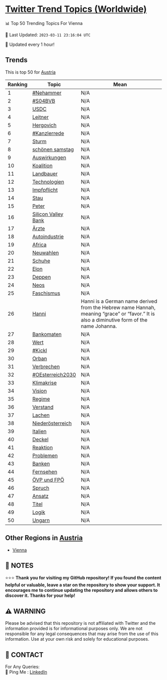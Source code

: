 [Twitter Trend Topics (Worldwide)](https://github.com/ErcinDedeoglu/Twitter-Trend-Topics)
==========


📊 Top 50 Trending Topics For Vienna

📆 Last Updated: `2023-03-11 23:16:04 UTC`

🔧 Updated every 1 hour!


## Trends

This is top 50 for [Austria](</Austria>)

| Ranking | Topic | Mean |
| ------- | ------------ | ------------ |
| 1 | [#Nehammer](http://twitter.com/search?q=%23Nehammer) | N/A |
| 2 | [#S04BVB](http://twitter.com/search?q=%23S04BVB) | N/A |
| 3 | [USDC](http://twitter.com/search?q=USDC) | N/A |
| 4 | [Leitner](http://twitter.com/search?q=Leitner) | N/A |
| 5 | [Hergovich](http://twitter.com/search?q=Hergovich) | N/A |
| 6 | [#Kanzlerrede](http://twitter.com/search?q=%23Kanzlerrede) | N/A |
| 7 | [Sturm](http://twitter.com/search?q=Sturm) | N/A |
| 8 | [schönen samstag](http://twitter.com/search?q=sch%c3%b6nen+samstag) | N/A |
| 9 | [Auswirkungen](http://twitter.com/search?q=Auswirkungen) | N/A |
| 10 | [Koalition](http://twitter.com/search?q=Koalition) | N/A |
| 11 | [Landbauer](http://twitter.com/search?q=Landbauer) | N/A |
| 12 | [Technologien](http://twitter.com/search?q=Technologien) | N/A |
| 13 | [Impfpflicht](http://twitter.com/search?q=Impfpflicht) | N/A |
| 14 | [Stau](http://twitter.com/search?q=Stau) | N/A |
| 15 | [Peter](http://twitter.com/search?q=Peter) | N/A |
| 16 | [Silicon Valley Bank](http://twitter.com/search?q=Silicon+Valley+Bank) | N/A |
| 17 | [Ärzte](http://twitter.com/search?q=%c3%84rzte) | N/A |
| 18 | [Autoindustrie](http://twitter.com/search?q=Autoindustrie) | N/A |
| 19 | [Africa](http://twitter.com/search?q=Africa) | N/A |
| 20 | [Neuwahlen](http://twitter.com/search?q=Neuwahlen) | N/A |
| 21 | [Schuhe](http://twitter.com/search?q=Schuhe) | N/A |
| 22 | [Elon](http://twitter.com/search?q=Elon) | N/A |
| 23 | [Deppen](http://twitter.com/search?q=Deppen) | N/A |
| 24 | [Neos](http://twitter.com/search?q=Neos) | N/A |
| 25 | [Faschismus](http://twitter.com/search?q=Faschismus) | N/A |
| 26 | [Hanni](http://twitter.com/search?q=Hanni) | Hanni is a German name derived from the Hebrew name Hannah, meaning “grace” or “favor.” It is also a diminutive form of the name Johanna. |
| 27 | [Bankomaten](http://twitter.com/search?q=Bankomaten) | N/A |
| 28 | [Wert](http://twitter.com/search?q=Wert) | N/A |
| 29 | [#Kickl](http://twitter.com/search?q=%23Kickl) | N/A |
| 30 | [Orban](http://twitter.com/search?q=Orban) | N/A |
| 31 | [Verbrechen](http://twitter.com/search?q=Verbrechen) | N/A |
| 32 | [#OEsterreich2030](http://twitter.com/search?q=%23OEsterreich2030) | N/A |
| 33 | [Klimakrise](http://twitter.com/search?q=Klimakrise) | N/A |
| 34 | [Vision](http://twitter.com/search?q=Vision) | N/A |
| 35 | [Regime](http://twitter.com/search?q=Regime) | N/A |
| 36 | [Verstand](http://twitter.com/search?q=Verstand) | N/A |
| 37 | [Lachen](http://twitter.com/search?q=Lachen) | N/A |
| 38 | [Niederösterreich](http://twitter.com/search?q=Nieder%c3%b6sterreich) | N/A |
| 39 | [Italien](http://twitter.com/search?q=Italien) | N/A |
| 40 | [Deckel](http://twitter.com/search?q=Deckel) | N/A |
| 41 | [Reaktion](http://twitter.com/search?q=Reaktion) | N/A |
| 42 | [Problemen](http://twitter.com/search?q=Problemen) | N/A |
| 43 | [Banken](http://twitter.com/search?q=Banken) | N/A |
| 44 | [Fernsehen](http://twitter.com/search?q=Fernsehen) | N/A |
| 45 | [ÖVP und FPÖ](http://twitter.com/search?q=%c3%96VP+und+FP%c3%96) | N/A |
| 46 | [Spruch](http://twitter.com/search?q=Spruch) | N/A |
| 47 | [Ansatz](http://twitter.com/search?q=Ansatz) | N/A |
| 48 | [Titel](http://twitter.com/search?q=Titel) | N/A |
| 49 | [Logik](http://twitter.com/search?q=Logik) | N/A |
| 50 | [Ungarn](http://twitter.com/search?q=Ungarn) | N/A |



## Other Regions in [Austria](</Austria>)

* [Vienna](</Austria/Vienna.md>)



## 📝 NOTES

⭐⭐⭐ **Thank you for visiting my GitHub repository! If you found the content helpful or valuable, leave a star on the repository to show your support. It encourages me to continue updating the repository and allows others to discover it. Thanks for your help!**


## ⚠️ WARNING

Please be advised that this repository is not affiliated with Twitter and the information provided is for informational purposes only. We are not responsible for any legal consequences that may arise from the use of this information. Use at your own risk and solely for educational purposes.


## 📨 CONTACT

 For Any Queries:  
            🏓 Ping Me : [LinkedIn](https://www.linkedin.com/in/ercindedeoglu/)

